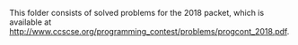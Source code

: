 This folder consists of solved problems for the 2018 packet, which is available at http://www.ccscse.org/programming_contest/problems/progcont_2018.pdf.
